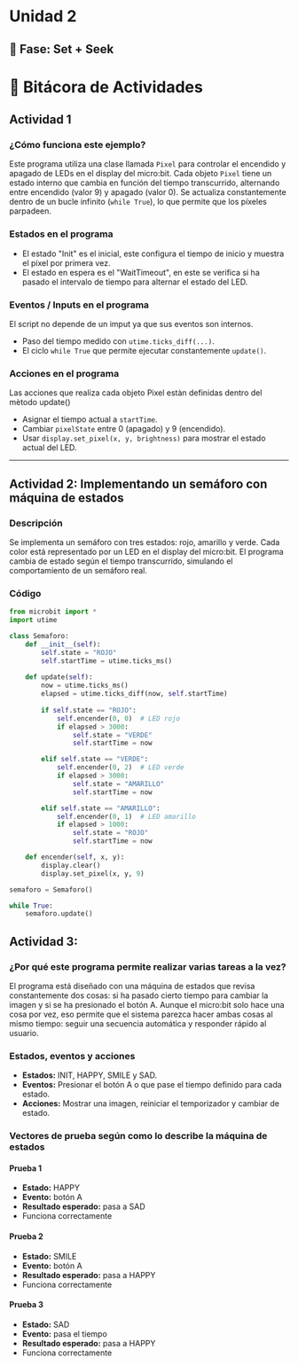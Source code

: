 # Unidad 2

## 🔎 Fase: Set + Seek

# 📘 Bitácora de Actividades

## Actividad 1

### ¿Cómo funciona este ejemplo?

Este programa utiliza una clase llamada `Pixel` para controlar el encendido y apagado de LEDs en el display del micro:bit. Cada objeto `Pixel` tiene un estado interno que cambia en función del tiempo transcurrido, alternando entre encendido (valor 9) y apagado (valor 0). Se actualiza constantemente dentro de un bucle infinito (`while True`), lo que permite que los píxeles parpadeen.

### Estados en el programa

- El estado "Init" es el inicial, este configura el tiempo de inicio y muestra el píxel por primera vez.
- El estado en espera es el "WaitTimeout", en este se verifica si ha pasado el intervalo de tiempo para alternar el estado del LED.

### Eventos / Inputs en el programa

El script no depende de un imput ya que sus eventos son internos.

- Paso del tiempo medido con `utime.ticks_diff(...)`.
- El ciclo `while True` que permite ejecutar constantemente `update()`.

### Acciones en el programa

Las acciones que realiza cada objeto Pixel estàn definidas dentro del mètodo update()

- Asignar el tiempo actual a `startTime`.
- Cambiar `pixelState` entre 0 (apagado) y 9 (encendido).
- Usar `display.set_pixel(x, y, brightness)` para mostrar el estado actual del LED.

---

## Actividad 2: Implementando un semáforo con máquina de estados

### Descripción

Se implementa un semáforo con tres estados: rojo, amarillo y verde. Cada color está representado por un LED en el display del micro:bit. El programa cambia de estado según el tiempo transcurrido, simulando el comportamiento de un semáforo real.

### Código

```python
from microbit import *
import utime

class Semaforo:
    def __init__(self):
        self.state = "ROJO"
        self.startTime = utime.ticks_ms()
    
    def update(self):
        now = utime.ticks_ms()
        elapsed = utime.ticks_diff(now, self.startTime)
        
        if self.state == "ROJO":
            self.encender(0, 0)  # LED rojo
            if elapsed > 3000:
                self.state = "VERDE"
                self.startTime = now

        elif self.state == "VERDE":
            self.encender(0, 2)  # LED verde
            if elapsed > 3000:
                self.state = "AMARILLO"
                self.startTime = now

        elif self.state == "AMARILLO":
            self.encender(0, 1)  # LED amarillo
            if elapsed > 1000:
                self.state = "ROJO"
                self.startTime = now

    def encender(self, x, y):
        display.clear()
        display.set_pixel(x, y, 9)

semaforo = Semaforo()

while True:
    semaforo.update()
```

## Actividad 3: 

### ¿Por qué este programa permite realizar varias tareas a la vez?

El programa está diseñado con una máquina de estados que revisa constantemente dos cosas: 
si ha pasado cierto tiempo para cambiar la imagen y si se ha presionado el botón A. Aunque el micro:bit solo hace una cosa por vez,
eso permite que el sistema parezca hacer ambas cosas al mismo tiempo: seguir una secuencia automática y responder rápido al usuario.

### Estados, eventos y acciones

- **Estados:** INIT, HAPPY, SMILE y SAD.  
- **Eventos:** Presionar el botón A o que pase el tiempo definido para cada estado.  
- **Acciones:** Mostrar una imagen, reiniciar el temporizador y cambiar de estado.

### Vectores de prueba según como lo describe la máquina de estados

#### Prueba 1  
- **Estado:** HAPPY  
- **Evento:** botón A  
- **Resultado esperado:** pasa a SAD  
- Funciona correctamente

#### Prueba 2  
- **Estado:** SMILE  
- **Evento:** botón A  
- **Resultado esperado:** pasa a HAPPY  
- Funciona correctamente

#### Prueba 3  
- **Estado:** SAD  
- **Evento:** pasa el tiempo  
- **Resultado esperado:** pasa a HAPPY  
- Funciona correctamente
